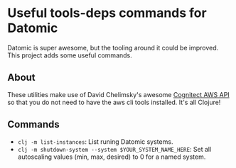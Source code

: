 # Useful tools-deps commands for Datomic
Datomic is super awesome, but the tooling around it could be improved. This project adds some useful commands.

## About
These utilities make use of David Chelimsky's awesome [Cognitect AWS API](https://github.com/cognitect-labs/aws-api) so that you do not need to have the aws cli tools installed. It's all Clojure!

## Commands
 * `clj -m list-instances`: List runing Datomic systems.
 * `clj -m shutdown-system --system $YOUR_SYSTEM_NAME_HERE`: Set all autoscaling values (min, max, desired) to 0 for a named system.
